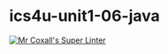 # ics4u-unit1-06-java

[![Mr Coxall's Super Linter](https://github.com/michael-clermont1/ics4u-unit1-06-java/actions/workflows/main.yml/badge.svg)](https://github.com/michael-clermont1/ics4u-unit1-06-java/actions/workflows/main.yml)
